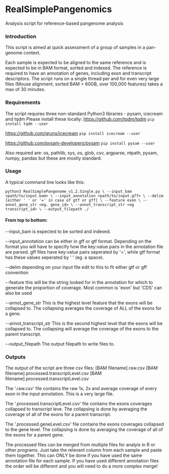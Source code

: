 # RealSimplePangenomics
Analysis script for reference-based pangenome analysis

### Introduction
This script is aimed at quick assessment of a group of samples in a pan-genome context.

Each sample is expected to be aligned to the same reference and is expected to be in BAM format, sorted and indexed. 
The reference is required to have an annotation of genes, including exon and transcript descriptors.
The script runs on a single thread per and for even very large files (Mouse alignment, sorted BAM > 60GB, over 100,000 features) takes a max of 30 minutes.

### Requirements
The script requires three non-standard Python3 libraries - pysam, icecream and tqdm
Please install these locally:
https://github.com/tqdm/tqdm
`pip install tqdm --user`

https://github.com/gruns/icecream
`pip install icecream --user`

https://github.com/pysam-developers/pysam
`pip install pysam --user`

Also required are:
os, pathlib, sys, os, glob, csv, argparse, ntpath, pysam, numpy, pandas 
but these are mostly standard.

### Usage
A typical command line looks like this:

`python3 RealSimplePangenome_v1.2.Single.py \
--input_bam <path/to/input.bam> \
--input_annotation <path/to/input.gff> \
--delim [either ' ' or '=' in case of gtf or gff] \
--feature exon \
--annot_gene_str <eg. gene_id> \
--annot_transcript_str <eg transcript_id> \
  --output_filepath ./`
  
#### From top to bottom:

--input_bam      is expected to be sorted and indexed.

--input_annotation      can be either in gff or gtf format. Depending on the format you will have to specify how the key:value pairs in the annotation file are parsed. gff files have key:value pairs seperated by '=', while gtf format has these values seperated by ' ' (eg. a space).

--delim     depending on your input file edit to this to fit either gtf or gff convention

--feature     this will be the string looked for in the annotation for which to generate the proportion of coverage. Most common is 'exon' but 'CDS' can also be used

--annot_gene_str    This is the highest level feature that the exons will be collapsed to. The collapsing averages the coverage of ALL of the exons for a gene.

--annot_transcript_str     This is the second highest level that the exons will be collapsed to. The collapsing will average the coverage of the exons to the parent transcript.

--output_filepath     The output filepath to write files to.

### Outputs
The output of the script are three csv files:
  [BAM filename].raw.csv
  [BAM filename].processed.transcriptLevel.csv
  [BAM filename].processed.transcriptLevel.csv
  
The '.raw.csv' file contains the raw 1x, 2x and average coverage of every exon in the input annotation. This is a very large file.
  
The '.processed.transcriptLevel.csv' file contains the exons coverages collapsed to transcript leve. The collapsing is done by averaging the coverage of all of the exons for a parent transcript.
  
The '.processed.geneLevel.csv' file contains the exons coverages collapsed to the gene level. The collapsing is done by averaging the coverage of all of the exons for a parent gene. 

The processed files can be merged from multiple files for analyis in R or other programs. Just take the relevant column from each sample and paste them together. This can ONLY be done if you have used the same annotation file for each sample. If you have used different annotation files the order will be different and you will need to do a more complex merge!  


